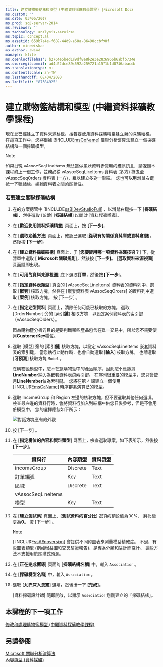 ```yaml
---
title: 建立購物籃結構和模型 (中繼資料採礦教學課程) |Microsoft Docs
ms.custom: ''
ms.date: 03/06/2017
ms.prod: sql-server-2014
ms.reviewer: ''
ms.technology: analysis-services
ms.topic: conceptual
ms.assetid: 659b7a4e-f687-44d9-a60a-86490ccbf90f
author: minewiskan
ms.author: owend
manager: kfile
ms.openlocfilehash: b276fe5bed1d9df8e8b2e3e2826966b6abfb734e
ms.sourcegitcommit: ad4d92dce894592a259721a1571b1d8736abacdb
ms.translationtype: MT
ms.contentlocale: zh-TW
ms.lasthandoff: 08/04/2020
ms.locfileid: "87584925"
---
```

# <a name="creating-a-market-basket-structure-and-model-intermediate-data-mining-tutorial"></a>建立購物籃結構和模型 (中繼資料採礦教學課程)
  現在您已經建立了資料來源檢視，接著要使用資料採礦精靈建立新的採礦結構。 在這項工作中，您將根據 [!INCLUDE[msCoName](../includes/msconame-md.md)] 關聯分析演算法建立一個採礦結構和一個採礦模型。  
  
> [!NOTE]  
>  如果出現 vAssocSeqLineItems 無法當做巢狀資料表使用的錯誤訊息，請返回本課程的上一個工作，並務必從 vAssocSeqLineItems 資料表 (多方) 拖曳至 vAssocSeqOrders 資料表 (一方)，藉以建立多對一聯結。 您也可以用滑鼠右鍵按一下聯結線，編輯資料表之間的關聯性。  
  
### <a name="to-create-an-association-mining-structure"></a>若要建立關聯採礦結構  
  
1.  在的方案總管中 [!INCLUDE[ssBIDevStudioFull](../includes/ssbidevstudiofull-md.md)] ，以滑鼠右鍵按一下 [**採礦結構**]，然後選取 [新增] [**採礦結構**] 以開啟 [資料採礦嚮導]。  
  
2.  在 **[歡迎使用資料採礦精靈]** 頁面上，按 **[下一步]**。  
  
3.  在 [**選取定義方法**] 頁面上，確認已選取 [**從現有的關係資料庫或資料倉儲**]，然後按 **[下一步]**。  
  
4.  在 [**建立資料採礦結構**] 頁面上，于 [**您要使用哪一項資料採礦技術？**] 下，從清單中選取 [ **Microsoft 關聯規則**]，然後按 **[下一步]**。 [**選取資料來源視圖**] 頁面隨即出現。  
  
5.  在 [**可用的資料來源視圖**] 底下選取**訂單**，然後按 **[下一步]**。  
  
6.  在 [**指定資料表類型**] 頁面的 [vAssocSeqLineItems] 資料表的資料列中，選取 [**嵌套**] 核取方塊，然後在 [嵌套資料表 vAssocSeqOrders] 的資料列中選取 [**案例**] 核取方塊。 按 [下一步] 。  
  
7.  在 [**指定定型資料**] 頁面上，清除任何可能已核取的方塊。 選取 [OrderNumber] 旁的 [索引**鍵**] 核取方塊，以設定案例資料表的索引鍵（vAssocSeqOrders）。  
  
     因為購物籃分析的目的是要判斷哪些產品包含在單一交易中，所以您不需要使用**CustomerKey**欄位。  
  
8.  選取 [模型] 旁的 [索引**鍵**] 核取方塊，以設定 vAssocSeqLineItems 嵌套資料表的索引鍵。 當您執行此動作時，也會自動選取 [**輸入**] 核取方塊。 也請選取 [**可預測**] 核取方塊 `Model` 。  
  
     在購物籃模型中，您不在意購物籃中的產品順序，因此您不應該將**LineNumber**納入為嵌套資料表的索引鍵。 在序列很重要的模型中，您只會使用**LineNumber**做為索引鍵。 您將在第 4 課建立一個使用 [!INCLUDE[msCoName](../includes/msconame-md.md)] 時序群集演算法的模型。  
  
9. 選取 IncomeGroup 和 Region 左邊的核取方塊，但不要選取其他任何選項。 檢查最左邊的資料行時，會將資料行加入到結構中供您日後參考，但是不會用於模型中。 您的選擇應該如下所示：  
  
     ![對話方塊應有的外觀](../../2014/tutorials/media/tutorial-configassocmodel.gif "對話方塊應有的外觀")  
  
10. 按 [下一步] 。  
  
11. 在 [**指定欄位的內容和資料類型**] 頁面上，檢查選取專案，如下表所示，然後按 **[下一步]**。  
  
    |資料行|內容類型|資料類型|  
    |-------------|------------------|---------------|  
    |IncomeGroup|Discrete|Text|  
    |訂單編號|Key|Text|  
    |區域|Discrete|Text|  
    |vAssocSeqLineItems|||  
    |模型|Key|Text|  
  
12. 在 [**建立測試集**] 頁面上，[**測試資料的百分比**] 選項的預設值為30%。 將此變更為**0**。 按 [下一步] 。  
  
    > [!NOTE]  
    >  [!INCLUDE[ssASnoversion](../includes/ssasnoversion-md.md)] 會提供不同的圖表來測量模型精確度。 不過，有些圖表類型 (例如增益圖和交叉驗證報告)，是專為分類和估計而設計。 這些方法不支援用於關聯式預測。  
  
13. 在 [**正在完成嚮導]** 頁面的 [**採礦結構名稱**] 中，輸入 `Association` 。  
  
14. 在 [**採礦模型名稱**] 中，輸入 `Association` 。  
  
15. 選取 [**允許深入流覽**] 選項，然後按一下 **[完成]**。  
  
     [資料採礦設計師] 隨即開啟，以顯示 `Association` 您剛建立的「採礦結構」。  
  
## <a name="next-task-in-lesson"></a>本課程的下一項工作  
 [修改和處理購物籃模型 &#40;中繼資料採礦教學課程&#41;](../../2014/tutorials/modify-process-market-basket-model-intermediate-data-mining-tutorial.md)  
  
## <a name="see-also"></a>另請參閱  
 [Microsoft 關聯分析演算法](../../2014/analysis-services/data-mining/microsoft-association-algorithm.md)   
 [內容類型 &#40;資料採礦&#41;](../../2014/analysis-services/data-mining/content-types-data-mining.md)  
  
  
